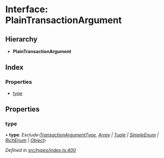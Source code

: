 # Interface: PlainTransactionArgument

## Hierarchy

* **PlainTransactionArgument**

## Index

### Properties

* [type](types.plaintransactionargument.md#type)

## Properties

###  type

• **type**: *Exclude‹[TransactionArgumentType](../enums/types.transactionargumenttype.md), [Array](../enums/types.transactionargumenttype.md#array) | [Tuple](../enums/types.transactionargumenttype.md#tuple) | [SimpleEnum](../enums/types.transactionargumenttype.md#simpleenum) | [RichEnum](../enums/types.transactionargumenttype.md#richenum) | [Object](../enums/types.transactionargumenttype.md#object)›*

*Defined in [src/types/index.ts:400](https://github.com/PolymathNetwork/polymesh-sdk/blob/73feada/src/types/index.ts#L400)*
